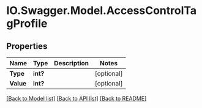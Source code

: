 # IO.Swagger.Model.AccessControlTagProfile
## Properties

Name | Type | Description | Notes
------------ | ------------- | ------------- | -------------
**Type** | **int?** |  | [optional] 
**Value** | **int?** |  | [optional] 

[[Back to Model list]](../README.md#documentation-for-models) [[Back to API list]](../README.md#documentation-for-api-endpoints) [[Back to README]](../README.md)

